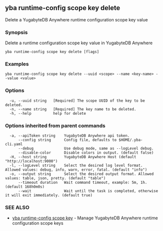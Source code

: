 ## yba runtime-config scope key delete

Delete a YugabyteDB Anywhere runtime configuration scope key value

### Synopsis

Delete a runtime configuration scope key value in YugabyteDB Anywhere 

```
yba runtime-config scope key delete [flags]
```

### Examples

```
yba runtime-config scope key delete --uuid <scope> --name <key-name> --value <value>
```

### Options

```
  -u, --uuid string   [Required] The scope UUID of the key to be deleted.
  -n, --name string   [Required] The key name to be deleted.
  -h, --help          help for delete
```

### Options inherited from parent commands

```
  -a, --apiToken string    YugabyteDB Anywhere api token.
      --config string      Config file, defaults to $HOME/.yba-cli.yaml
      --debug              Use debug mode, same as --logLevel debug.
      --disable-color      Disable colors in output. (default false)
  -H, --host string        YugabyteDB Anywhere Host (default "http://localhost:9000")
  -l, --logLevel string    Select the desired log level format. Allowed values: debug, info, warn, error, fatal. (default "info")
  -o, --output string      Select the desired output format. Allowed values: table, json, pretty. (default "table")
      --timeout duration   Wait command timeout, example: 5m, 1h. (default 168h0m0s)
      --wait               Wait until the task is completed, otherwise it will exit immediately. (default true)
```

### SEE ALSO

* [yba runtime-config scope key](yba_runtime-config_scope_key.md)	 - Manage YugabyteDB Anywhere runtime configuration scope keys

